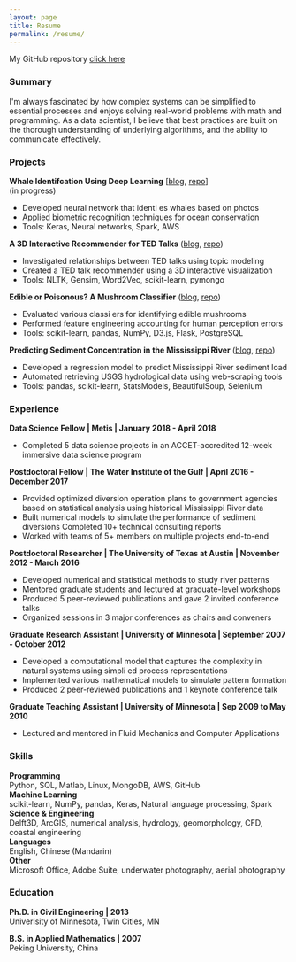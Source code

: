 ```yaml
---
layout: page
title: Resume
permalink: /resume/
---
```

My GitHub repository [click here](https://github.com/sealoving/)

### Summary
I'm always fascinated by how complex systems can be simplified to essential processes and enjoys solving real-world problems with math and programming. As a data scientist, I believe that best practices are built on the thorough understanding of underlying algorithms, and the ability to communicate effectively. 

### Projects
**Whale Identifcation Using Deep Learning** [[blog](...), [repo]()]  
(in progress)
* Developed neural network that identi es whales based on photos 
* Applied biometric recognition techniques for ocean conservation 
* Tools: Keras, Neural networks, Spark, AWS

**A 3D Interactive Recommender for TED Talks** ([blog](...), [repo]())  
* Investigated relationships between TED talks using topic modeling 
* Created a TED talk recommender using a 3D interactive visualization 
* Tools: NLTK, Gensim, Word2Vec, scikit-learn, pymongo  

**Edible or Poisonous? A Mushroom Classifier** ([blog](...), [repo]())  
* Evaluated various classi ers for identifying edible mushrooms 
* Performed feature engineering accounting for human perception errors 
* Tools: scikit-learn, pandas, NumPy, D3.js, Flask, PostgreSQL  

**Predicting Sediment Concentration in the Mississippi River** ([blog](...), [repo]()) 
* Developed a regression model to predict Mississippi River sediment load 
* Automated retrieving USGS hydrological data using web-scraping tools 
* Tools: pandas, scikit-learn, StatsModels, BeautifulSoup, Selenium

### Experience
**Data Science Fellow | Metis | January 2018 - April 2018**
* Completed 5 data science projects in an ACCET-accredited 12-week immersive data science program

**Postdoctoral Fellow | The Water Institute of the Gulf | April 2016 - December 2017**
* Provided optimized diversion operation plans to government agencies based on statistical analysis using historical Mississippi River data
* Built numerical models to simulate the performance of sediment diversions Completed 10+ technical consulting reports
* Worked with teams of 5+ members on multiple projects end-to-end
  
**Postdoctoral Researcher | The University of Texas at Austin | November 2012 - March 2016**
* Developed numerical and statistical methods to study river patterns 
* Mentored graduate students and lectured at graduate-level workshops 
* Produced 5 peer-reviewed publications and gave 2 invited conference talks 
* Organized sessions in 3 major conferences as chairs and conveners

**Graduate Research Assistant | University of Minnesota | September 2007 - October 2012**
* Developed a computational model that captures the complexity in natural systems using simpli ed process representations
* Implemented various mathematical models to simulate pattern formation 
* Produced 2 peer-reviewed publications and 1 keynote conference talk

**Graduate Teaching Assistant | University of Minnesota | Sep 2009 to May 2010**
* Lectured and mentored in Fluid Mechanics and Computer Applications

### Skills
**Programming**  
Python, SQL, Matlab, Linux, MongoDB, AWS, GitHub  
**Machine Learning**  
scikit-learn, NumPy, pandas, Keras, Natural language processing, Spark  
**Science & Engineering**  
Delft3D, ArcGIS, numerical analysis, hydrology, geomorphology, CFD, coastal engineering  
**Languages**  
English, Chinese (Mandarin)  
**Other**  
Microsoft Office, Adobe Suite, underwater photography, aerial photography

### Education
**Ph.D. in Civil Engineering | 2013**  
Univerisity of Minnesota, Twin Cities, MN

**B.S. in Applied Mathematics | 2007**  
Peking University, China


